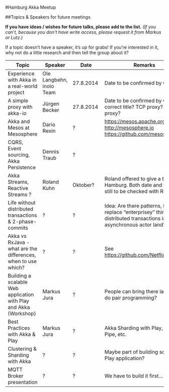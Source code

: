 #Hamburg Akka Meetup


##Topics & Speakers for future meetings


__If you have ideas / wishes for future talks, please add to the list.__ _(If you can’t, because you don’t have write access, please request it from Markus or Lutz.)_


If a topic doesn’t have a speaker, it’s up for grabs! If you’re interested in it, why not do a little research and then tell the group about it? 


Topic | Speaker | Date | Remarks
------|---------|------|--------
Experience with Akka in a real-world project| Ole Langbehn, inoio Team | 27.8.2014 |Date to be confirmed by Ole
A simple proxy with akka-io | Jürgen Becker  | 27.8.2014 | Date to be confirmed by Ole, correct title? TCP proxy? HTTP proxy?
Akka and Mesos at Mesosphere | Dario Rexin | ? | https://mesos.apache.org  http://mesosphere.io https://github.com/mesosphere
CQRS, Event sourcing, Akka Persistence | Dennis Traub | ? |
Akka Streams, Reactive Streams ? | Roland Kuhn | Oktober? | Roland offered to give a talk in Hamburg. Both date and topic still to be checked with Roland.
Life without distributed transactions & 2-phase-commits | ? | ? | Idea: Are there patterns, how to replace “enterprisey” things like distributed transactions in asynchronous actor land?
Akka vs RxJava - what are the differences, when to use which? | ? | ? | See https://github.com/Netflix/RxJava
Building a scalable Web application with Play and Akka (Workshop) | Markus Jura | ? | People can bring there laptop to do pair programming?
Best Practices with Akka & Play | Markus Jura | ? | Akka Sharding with Play, Play Big Pipe, etc.
Clustering & Sharding with Akka | ? | ? | Maybe part of building scalable Play application?
MQTT Broker presentation | ? | ? | We have to build it first…

